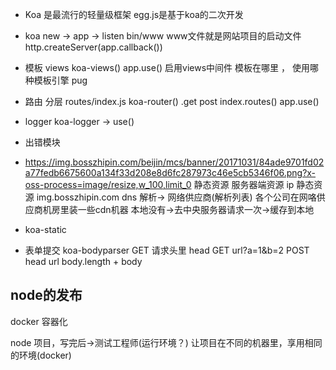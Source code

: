 - Koa 是最流行的轻量级框架
  egg.js是基于koa的二次开发
- koa new -> app -> listen
  bin/www
  www文件就是网站项目的启动文件
  http.createServer(app.callback())

- 模板
  views
  koa-views()
  app.use() 启用views中间件
  模板在哪里 ， 使用哪种模板引擎 pug
- 路由 分层
  routes/index.js
  koa-router()
  .get post
  index.routes()
  app.use()

- logger
  koa-logger -> use()

- 出错模块
- https://img.bosszhipin.com/beijin/mcs/banner/20171031/84ade9701fd02a77fedb6675600a134f33d208e8d6fc287973c46e5cb5346f06.png?x-oss-process=image/resize,w_100,limit_0
静态资源 服务器端资源
ip
静态资源
img.bosszhipin.com
dns 解析-> 网络供应商(解析列表)
各个公司在网咯供应商机房里装一些cdn机器  本地没有->去中央服务器请求一次->缓存到本地
- koa-static
- 表单提交
  koa-bodyparser
  GET 请求头里 head GET url?a=1&b=2
  POST head url   body.length + body


## node的发布
  docker  容器化

node 项目，写完后->测试工程师(运行环境？)
让项目在不同的机器里，享用相同的环境(docker)

